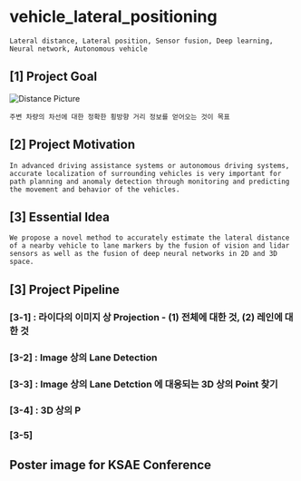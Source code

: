 # vehicle_lateral_positioning
`Lateral distance, Lateral position, Sensor fusion, Deep learning, Neural network, Autonomous vehicle`

## [1] Project Goal
![Distance Picture](https://user-images.githubusercontent.com/73331241/139383767-c6116f15-713e-4ddb-9500-605f346a84ea.jpeg)

`주변 차량의 차선에 대한 정확한 횡방향 거리 정보를 얻어오는 것이 목표`

## [2] Project Motivation
`In advanced driving assistance systems or autonomous driving systems, accurate localization of surrounding vehicles is very important for path planning and anomaly detection through monitoring and predicting the movement and behavior of the vehicles.`

## [3] Essential Idea
`We propose a novel method to accurately estimate the lateral distance of a nearby vehicle to lane markers by the fusion of vision and lidar sensors as well as the fusion of deep neural networks in 2D and 3D space.`

## [3] Project Pipeline
### [3-1] : 라이다의 이미지 상 Projection - (1) 전체에 대한 것, (2) 레인에 대한 것


### [3-2] : Image 상의 Lane Detection


### [3-3] : Image 상의 Lane Detction 에 대응되는 3D 상의 Point 찾기


### [3-4] : 3D 상의 P


### [3-5]

## Poster image for KSAE Conference
